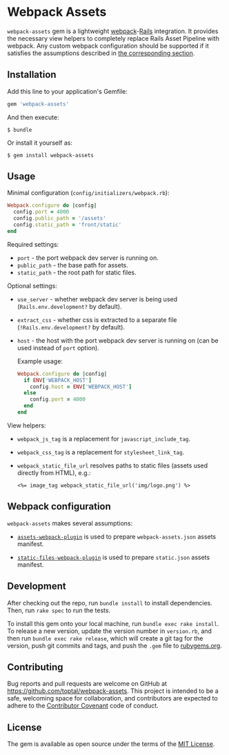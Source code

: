 # Webpack Assets

`webpack-assets` gem is a lightweight
[webpack](https://github.com/webpack/webpack)-[Rails](https://github.com/rails/rails)
integration. It provides the necessary view helpers to completely replace Rails
Asset Pipeline with webpack. Any custom webpack configuration should be
supported if it satisfies the assumptions described in
[the corresponding section](#webpack-configuration).

## Installation

Add this line to your application's Gemfile:

```ruby
gem 'webpack-assets'
```

And then execute:

    $ bundle

Or install it yourself as:

    $ gem install webpack-assets

## Usage

Minimal configuration (`config/initializers/webpack.rb`):

```ruby
Webpack.configure do |config|
  config.port = 4000
  config.public_path = '/assets'
  config.static_path = 'front/static'
end
```

Required settings:

- `port` - the port webpack dev server is running on.
- `public_path` - the base path for assets.
- `static_path` - the root path for static files.

Optional settings:

- `use_server` - whether webpack dev server is being used (`Rails.env.development?` by default).

- `extract_css` - whether css is extracted to a separate file (`!Rails.env.development?` by default).

- `host` - the host with the port webpack dev server is running on (can be used instead of `port` option).

  Example usage:

  ```ruby
  Webpack.configure do |config|
    if ENV['WEBPACK_HOST']
      config.host = ENV['WEBPACK_HOST']
    else
      config.port = 4000
    end
  end
  ```

View helpers:

- `webpack_js_tag` is a replacement for `javascript_include_tag`.

- `webpack_css_tag` is a replacement for `stylesheet_link_tag`.

- `webpack_static_file_url` resolves paths to static files (assets used directly from HTML), e.g.:

  ```erb
  <%= image_tag webpack_static_file_url('img/logo.png') %>
  ```

## Webpack configuration

`webpack-assets` makes several assumptions:

- [`assets-webpack-plugin`](https://github.com/sporto/assets-webpack-plugin) is used to prepare `webpack-assets.json` assets manifest.

- [`static-files-webpack-plugin`](https://github.com/kossnocorp/static-files-webpack-plugin) is used to prepare `static.json` assets manifest.

## Development

After checking out the repo, run `bundle install` to install dependencies. Then, run `rake spec` to run the tests.

To install this gem onto your local machine, run `bundle exec rake install`. To release a new version, update the version number in `version.rb`, and then run `bundle exec rake release`, which will create a git tag for the version, push git commits and tags, and push the `.gem` file to [rubygems.org](https://rubygems.org).

## Contributing

Bug reports and pull requests are welcome on GitHub at https://github.com/toptal/webpack-assets. This project is intended to be a safe, welcoming space for collaboration, and contributors are expected to adhere to the [Contributor Covenant](contributor-covenant.org) code of conduct.

## License

The gem is available as open source under the terms of the [MIT License](http://opensource.org/licenses/MIT).
